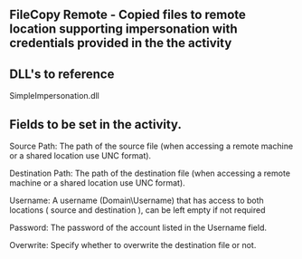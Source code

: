 ## FileCopy Remote - Copied files to remote location supporting impersonation with credentials provided in the the activity

## DLL's to reference

SimpleImpersonation.dll

## Fields to be set in the activity.

Source Path: The path of the source file (when accessing a remote machine or a shared location use UNC format).

Destination Path: The path of the destination file (when accessing a remote machine or a shared location use UNC format).

Username: A username (Domain\Username) that has access to both locations ( source and destination ), can be left empty if not required 

Password: The password of the account listed in the Username field.

Overwrite: Specify whether to overwrite the destination file or not.
